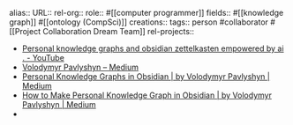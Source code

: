 alias::
URL::
rel-org::
role:: #[[computer programmer]]
fields:: #[[knowledge graph]] #[[ontology (CompSci)]]
creations::
tags:: person #collaborator #[[Project Collaboration Dream Team]]
rel-projects::


- [Personal knowledge graphs and obsidian zettelkasten empowered by ai . - YouTube](https://www.youtube.com/watch?v=HgnopjBgbd0)
- [Volodymyr Pavlyshyn – Medium](https://volodymyrpavlyshyn.medium.com/)
- [Personal Knowledge Graphs in Obsidian | by Volodymyr Pavlyshyn | Medium](https://volodymyrpavlyshyn.medium.com/personal-knowledge-graphs-in-obsidian-528a0f4584b9)
- [How to Make Personal Knowledge Graph in Obsidian | by Volodymyr Pavlyshyn | Medium](https://volodymyrpavlyshyn.medium.com/how-to-make-personal-knowledge-graph-in-obsidian-a6dcd9cd0502)
-

